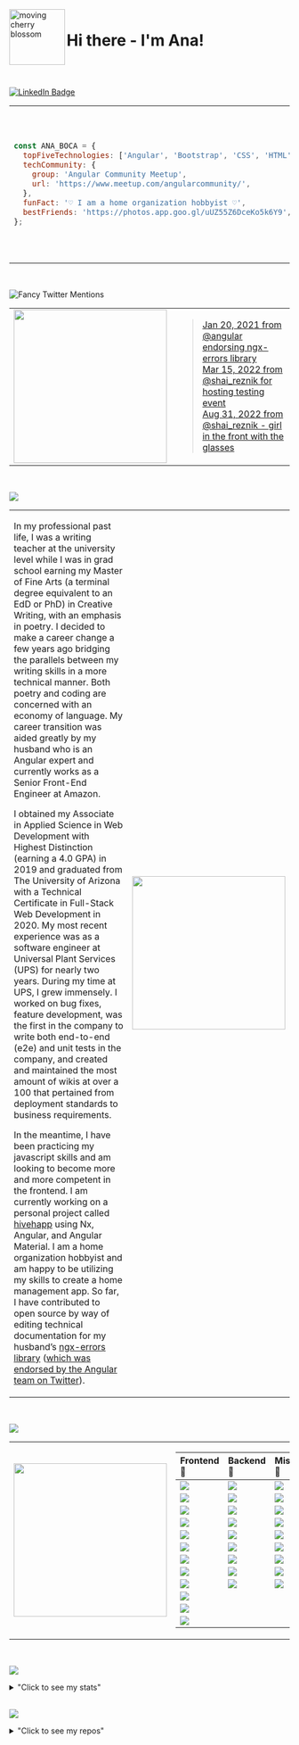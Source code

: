 <!-- <img src="/header.svg"> -->

<img src="https://media.giphy.com/media/LOactPJKWtNLyErSCr/giphy.gif" alt="moving cherry blossom" width="100px" align="left"/>

# Hi there - I'm Ana!

<br>
<br>

[![LinkedIn Badge](https://img.shields.io/badge/LinkedIn-informational?style=for-the-badge&logo=linkedin&logoColor=white&color=f2808e)](https://www.linkedin.com/in/anaboca/)

<table>
<tr>
<td width="1500px">

```javascript
const ANA_BOCA = {
  topFiveTechnologies: ['Angular', 'Bootstrap', 'CSS', 'HTML', 'JavaScript'],
  techCommunity: {
    group: 'Angular Community Meetup',
    url: 'https://www.meetup.com/angularcommunity/',
  },
  funFact: '♡ I am a home organization hobbyist ♡',
  bestFriends: 'https://photos.app.goo.gl/uUZ55Z6DceKo5k6Y9',
};
```

</td>
<td>

<img align="center" src="https://media.giphy.com/media/1nnqPU3UNtwBmybOyM/giphy.gif" width="275px">

</td>
</tr>
</table>

<br>

![Fancy Twitter Mentions](https://img.shields.io/badge/Fancy%20Twitter%20Mentions-1DA1F2?style=for-the-badge&logo=twitter&logoColor=white&color=f2808e)

<table>
<tr>

<td>

<img align="left" src="https://media.giphy.com/media/joZJRT9kuXjnSgllO5/giphy.gif" width="275px">

</td>

<td width="1500px">

> [Jan 20, 2021 from @angular endorsing ngx-errors library](https://twitter.com/angular/status/1355259422545752076)<br>[Mar 15, 2022 from @shai_reznik for hosting testing event](https://twitter.com/shai_reznik/status/1503725360327897092)<br>[Aug 31, 2022 from @shai_reznik - girl in the front with the glasses](https://twitter.com/shai_reznik/status/1565146679883403264?ref_src=twsrc%5Egoogle%7Ctwcamp%5Eserp%7Ctwgr%5Etweet)

</td>

</tr>
</table>

<br>

![](https://img.shields.io/badge/💮%20Exposition-f2808e?style=for-the-badge)

<table>
<tr>
<td width="1500px">

In my professional past life, I was a writing teacher at the university level while I was in grad school earning my Master of Fine Arts (a terminal degree equivalent to an EdD or PhD) in Creative Writing, with an emphasis in poetry. I decided to make a career change a few years ago bridging the parallels between my writing skills in a more technical manner. Both poetry and coding are concerned with an economy of language. My career transition was aided greatly by my husband who is an Angular expert and currently works as a Senior Front-End Engineer at Amazon.

I obtained my Associate in Applied Science in Web Development with Highest Distinction (earning a 4.0 GPA) in 2019 and graduated from The University of Arizona with a Technical Certificate in Full-Stack Web Development in 2020. My most recent experience was as a software engineer at Universal Plant Services (UPS) for nearly two years. During my time at UPS, I grew immensely. I worked on bug fixes, feature development, was the first in the company to write both end-to-end (e2e) and unit tests in the company, and created and maintained the most amount of wikis at over a 100 that pertained from deployment standards to business requirements.

In the meantime, I have been practicing my javascript skills and am looking to become more and more competent in the frontend. I am currently working on a personal project called [hivehapp](https://github.com/AnaBoca/hivehapp) using Nx, Angular, and Angular Material. I am a home organization hobbyist and am happy to be utilizing my skills to create a home management app. So far, I have contributed to open source by way of editing technical documentation for my husband’s [ngx-errors library](https://github.com/ngspot/ngx-errors) ([which was endorsed by the Angular team on Twitter](https://twitter.com/angular/status/1355259422545752076)).

</td>

<td>

<img align="center" src="https://media.giphy.com/media/wxnMHvDTgSjWiXdu0l/giphy.gif" width="275px">

</td>

</tr>
</table>

<br>

![](https://img.shields.io/badge/💮%20Technologies-f2808e?style=for-the-badge)

<table>
<tr>
<td width="1000px" align="center">

<img src="https://media.giphy.com/media/hoOv7dvN389k9dzFBj/giphy.gif" width="275px">

</td>

<td width="1500px" align="center">

| Frontend 🌸                                                                                       | Backend 🌸                                                                                        | Misc. 🌸                                                                                                      |
| :------------------------------------------------------------------------------------------------ | :------------------------------------------------------------------------------------------------ | :------------------------------------------------------------------------------------------------------------ |
| ![](https://img.shields.io/badge/Angular-DD0031?style=plastic&logo=Angular&color=FF1493)          | ![](https://img.shields.io/badge/C%23-EE82EE?style=plastic)                                       | ![](https://img.shields.io/badge/Cypress-FF69B4?style=plastic&logo=Cypress&logoColor=white)                   |
| ![](https://img.shields.io/badge/Angular%20Material-FF1493?style=plastic)                         | ![](https://img.shields.io/badge/.NET-EE82EE?style=plastic)                                       | ![](https://img.shields.io/badge/Git-FF69B4?style=plastic&logo=Git&logoColor=white)                           |
| ![](https://img.shields.io/badge/Bootstrap-FF1493?style=plastice&logo=Bootstrap&logoColor=white)  | ![](https://img.shields.io/badge/Java-EE82EE?style=plastic)                                       | ![](https://img.shields.io/badge/Git%20Extensions-FF69B4?style=plastic&logo=Git%20Extensions&logoColor=white) |
| ![](https://img.shields.io/badge/CSS-FF1493?style=plastic&logo=CSS3)                              | ![](https://img.shields.io/badge/MySQL-EE82EE?style=plastic&logo=MySQL&logoColor=white)           | ![](https://img.shields.io/badge/GitHub-FF69B4?style=plastic&logo=GitHub&logoColor=white)                     |
| ![](https://img.shields.io/badge/HTML-FF1493?style=plastic&logo=HTML5&logoColor=white)            | ![](https://img.shields.io/badge/PHP-EE82EE?style=plastic&logo=PHP&logoColor=white)               | ![](https://img.shields.io/badge/Jest-FF69B4?style=plastic&logo=Jest)                                         |
| ![](https://img.shields.io/badge/JavaScript-FF1493?style=plastic&logo=JavaScript&logoColor=white) | ![](https://img.shields.io/badge/PostgreSQL-EE82EE?style=plastic&logo=PostgreSQL&logoColor=white) | ![](https://img.shields.io/badge/Nx-FF69B4?style=plastic&logo=Nx)                                             |
| ![](https://img.shields.io/badge/jQuery-FF1493?style=plastic&logo=jQuery)                         | ![](https://img.shields.io/badge/Ruby-EE82EE?style=plastic&logo=Ruby)                             | ![](https://img.shields.io/badge/OOP-FF69B4?style=plastic)                                                    |
| ![](https://img.shields.io/badge/React-FF1493?style=plastic&logo=React&logoColor=white)           | ![](https://img.shields.io/badge/Ruby%20on%20Rails-EE82EE?style=plastic&logo=Ruby%20on%20Rail)    | ![](https://img.shields.io/badge/RSpec-FF69B4?style=plastic)                                                  |
| ![](https://img.shields.io/badge/RxJS-FF1493?style=plastic&logo=ReactiveX)                        | ![](https://img.shields.io/badge/SQL-EE82EE?style=plastic)                                        | ![](https://img.shields.io/badge/Visual%20Studio%20Code-FF69B4?style=plastic&logo=Visual%20Studio%20Code)     |
| ![](https://img.shields.io/badge/Tailwind-FF1493?style=plastic&logo=TailwindCSS&logoColor=white)  |                                                                                                   |                                                                                                               |
| ![](https://img.shields.io/badge/TypeScript-FF1493?style=plastic&logo=TypeScript&logoColor=white) |                                                                                                   |                                                                                                               |
| ![](https://img.shields.io/badge/Webpack-FF1493?style=plastic&logo=Webpackd&logoColor=white)      |                                                                                                   |

</td>
</tr>
</table>

<br>

![](https://img.shields.io/badge/💮%20Stats-f2808e?style=for-the-badge)

<details>
<summary>"Click to see my stats"</summary>

<br>

<div align="center">

![Ana Boca's Languages](https://github-readme-stats.vercel.app/api/top-langs/?username=AnaBoca&layout=compact&theme=dracula&hide=ruby,coffeescript)

![Ana Boca's GitHub Stats](https://github-readme-stats.vercel.app/api?username=AnaBoca&show_icons=true&theme=dracula&count_private=true&include_all_commits=true)

</div>
</details>

<br>

![](https://img.shields.io/badge/💮%20Repos-f2808e?style=for-the-badge)

<details>
<summary>"Click to see my repos"</summary>

<br>

<div align="center">

[![hivehapp](https://github-readme-stats.vercel.app/api/pin/?username=AnaBoca&repo=hivehapp&theme=synthwave)](https://github.com/AnaBoca/hivehapp)
[![demo-playground](https://github-readme-stats.vercel.app/api/pin/?username=AnaBoca&repo=demo-playground&theme=synthwave)](https://github.com/AnaBoca/demo-playground)
[![ng-girls-todo-list-tutorial-practice](https://github-readme-stats.vercel.app/api/pin/?username=AnaBoca&repo=ng-girls-todo-list-tutorial-practice&theme=panda)](https://github.com/AnaBoca/ng-girls-todo-list-tutorial-practice)
[![barista-competition-challenge](https://github-readme-stats.vercel.app/api/pin/?username=AnaBoca&repo=barista-competition-challenge&theme=panda)](https://github.com/AnaBoca/barista-competition-challenge)
[![note-app](https://github-readme-stats.vercel.app/api/pin/?username=AnaBoca&repo=note-app&theme=jolly)](https://github.com/AnaBoca/note-app)
[![flashback](https://github-readme-stats.vercel.app/api/pin/?username=AnaBoca&repo=flashback&theme=jolly)](https://github.com/AnaBoca/flashback)
[![cattycrap](https://github-readme-stats.vercel.app/api/pin/?username=AnaBoca&repo=cattycrap&theme=jolly)](https://github.com/AnaBoca/cattycrap)
[![mello-rails-api](https://github-readme-stats.vercel.app/api/pin/?username=AnaBoca&repo=mello-rails-api&theme=jolly)](https://github.com/AnaBoca/mello-rails-api)
[![mello-frontend](https://github-readme-stats.vercel.app/api/pin/?username=AnaBoca&repo=mello-frontend&theme=jolly)](https://github.com/AnaBoca/mello-frontend)
[![todo](https://github-readme-stats.vercel.app/api/pin/?username=AnaBoca&repo=todo&theme=jolly)](https://github.com/AnaBoca/todo)
[![grammable](https://github-readme-stats.vercel.app/api/pin/?username=AnaBoca&repo=grammable&theme=jolly)](https://github.com/AnaBoca/grammable)
[![flixter](https://github-readme-stats.vercel.app/api/pin/?username=AnaBoca&repo=flixter&theme=jolly)](https://github.com/AnaBoca/flixter)
[![nomster](https://github-readme-stats.vercel.app/api/pin/?username=AnaBoca&repo=nomster&theme=jolly)](https://github.com/AnaBoca/nomster)
[![splurty](https://github-readme-stats.vercel.app/api/pin/?username=AnaBoca&repo=splurty&theme=jolly)](https://github.com/AnaBoca/splurty)
[![scc-final-cactuscatsitter](https://github-readme-stats.vercel.app/api/pin/?username=AnaBoca&repo=scc-final-cactuscatsitter&theme=omni)](https://github.com/AnaBoca/scc-final-cactuscatsitter)
[![scc-group-bandsite](https://github-readme-stats.vercel.app/api/pin/?username=AnaBoca&repo=scc-group-bandsite&theme=omni)](https://github.com/AnaBoca/scc-group-bandsite)
[![scc-midterm-cssgrid](https://github-readme-stats.vercel.app/api/pin/?username=AnaBoca&repo=scc-midterm-cssgrid&theme=omni)](https://github.com/AnaBoca/scc-midterm-cssgrid)

</div>
</details>
